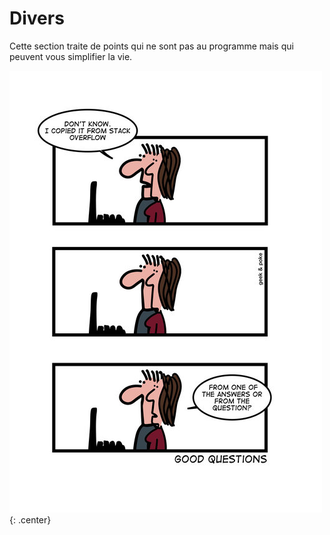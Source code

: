 # Divers

Cette section traite de points qui ne sont pas au programme mais qui peuvent vous simplifier la vie.


![](../images/geekpokestackoverflow.jpeg){: .center} 